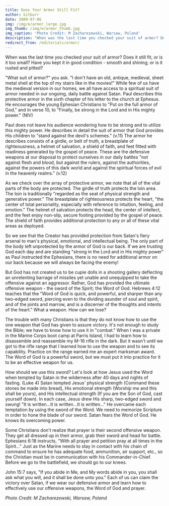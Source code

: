 ```yaml
---
title: Does Your Armor Still Fit?
author: kitburr
date: 2009-07-06
img: /img/e/armor_large.jpg
img_thumb: /img/e/armor_thumb.jpg
img_caption: 'Photo Credit: M Zacharezewski, Warsaw, Poland'
description: "When was the last time you checked your suit of armor? Does it still fit, or is it too small? Have you kept it in good condition - smooth and shining; or is it rusted and pitted? \"What suit of armor?\" you ask. \"I don't have an old, antique, medieval, sheet metal shell at the top of my stairs like in the movies!\" While few of us have the medieval version in our homes, we all have access to a spiritual suit of armor needed in our ongoing, daily battle against Satan."
redirect_from: /editorials/armor/
---
```


When was the last time you checked your suit of armor? Does it still fit, or is it too small? Have you kept it in good condition - smooth and shining; or is it rusted and pitted?

"What suit of armor?" you ask. "I don't have an old, antique, medieval, sheet metal shell at the top of my stairs like in the movies!" While few of us have the medieval version in our homes, we all have access to a spiritual suit of armor needed in our ongoing, daily battle against Satan. Paul describes this protective armor in the sixth chapter of his letter to the church at Ephesus. He encourages the young Ephesian Christians to "Put on the full armor of God," and in verse 10, to "Finally, be strong in the Lord and in His mighty power." (NIV)

Paul does not leave his audience wondering how to be strong and to utilize this mighty power. He describes in detail the suit of armor that God provides His children to "stand against the devil's schemes." (v.11) The armor he describes consists of a girdle, or belt of truth, a breastplate of righteousness, a helmet of salvation, a shield of faith, and feet fitted with readiness generated by the gospel of peace. These are the defensive weapons at our disposal to protect ourselves in our daily battles "not against flesh and blood, but against the rulers, against the authorities, against the powers of this dark world and against the spiritual forces of evil in the heavenly realms." (v.12)

As we check over the array of protective armor, we note that all of the vital parts of the body are protected. The girdle of truth protects the loin area. The loin is traditionally "regarded as the seat of physical strength and generative power." The breastplate of righteousness protects the heart, "the center of total personality, especially with reference to intuition, feeling, and emotion." The helmet of salvation protects the head, the center of intellect, and the feet enjoy non-slip, secure footing provided by the gospel of peace. The shield of faith provides additional protection to any or all of these vital areas as deployed.

So we see that the Creator has provided protection from Satan's fiery arsenal to man's physical, emotional, and intellectual being. The only part of the body left unprotected by the armor of God is our back. If we are trusting God each day and are standing "strong in the Lord and in His mighty power" as Paul instructed the Ephesians, there is no need for additional armor on our back because we will always be facing the enemy!

But God has not created us to be cupie dolls in a shooting gallery deflecting an unrelenting barrage of missiles yet unable and unequipped to take the offensive against an aggressor. Rather, God has provided the ultimate offensive weapon - the sword of the Spirit; the Word of God. Hebrews 4:12 teaches that the "Word of God is quick, and powerful, and sharper than any two-edged sword, piercing even to the dividing asunder of soul and spirit, and of the joints and marrow, and is a discerner of the thoughts and intents of the heart." What a weapon. How can we lose?

The trouble with many Christians is that they do not know how to use the one weapon that God has given to assure victory. It's not enough to study the Bible; we have to know how to use it in "combat." When I was a private in the Marine Corps boot camp at Parris Island, I had to learn how to disassemble and reassemble my M-16 rifle in the dark. But it wasn't until we got to the rifle range that I learned how to use the weapon and to see its capability. Practice on the range earned me an expert marksman award. The Word of God is a powerful sword, but we must put it into practice for it to be an effective weapon for us.

How should we use this sword? Let's look at how Jesus used the Word when tempted by Satan in the wilderness after 40 days and nights of fasting. (Luke 4) Satan tempted Jesus' physical strength (Command these stones be made into bread), His emotional strength (Worship me and this shall be yours), and His intellectual strength (If you are the Son of God, cast yourself down). In each case, Jesus drew His sharp, two-edged sword and swung! "It is written...It is written...It is written..." He overcame each temptation by using the sword of the Word. We need to memorize Scripture in order to hone the blade of our sword. Satan fears the Word of God. He knows its overcoming power.

Some Christians don't realize that prayer is their second offensive weapon. They get all dressed up in their armor, grab their sword and head for battle. Ephesians 6:18 instructs, "With all prayer and petition pray at all times in the Spirit..." Just as the Marine needs to stay in contact with his chain of command to ensure he has adequate food, ammunition, air support, etc., so the Christian must be in communication with his Commander-in-Chief. Before we go to the battlefield, we should go to our knees.

John 15:7 says, "If you abide in Me, and My words abide in you, you shall ask what you will, and it shall be done unto you." Each of us can claim the victory over Satan, if we wear our defensive armor and learn how to effectively use our offensive weapons, the Word of God and prayer.

*Photo Credit: M Zacharezewski, Warsaw, Poland*
